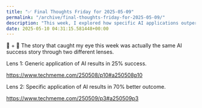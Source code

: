 ```yaml
---
title: "✅ Final Thoughts Friday for 2025-05-09"
permalink: "/archive/final-thoughts-friday-for-2025-05-09/"
description: "This week, I explored how specific AI applications outperform generic ones significantly."
date: 2025-05-10 04:31:15.581448+00:00
---
```


<!-- buttondown-editor-mode: fancy --><p>🤖 + 🔮 The story that caught my eye this week was actually the same AI success story through two different lenses. </p><p>Lens 1: Generic application of AI results in 25% success.</p><p><a target="_blank" rel="noopener noreferrer nofollow" href="https://www.techmeme.com/250508/p10#a250508p10">https://www.techmeme.com/250508/p10#a250508p10</a></p><p>Lens 2: Specific application of AI results in 70% better outcome.</p><p><a target="_blank" rel="noopener noreferrer nofollow" href="https://www.techmeme.com/250509/p3#a250509p3">https://www.techmeme.com/250509/p3#a250509p3</a></p>